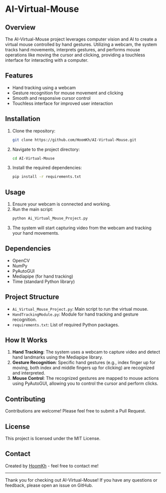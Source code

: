 # AI-Virtual-Mouse

## Overview

The AI-Virtual-Mouse project leverages computer vision and AI to create a virtual mouse controlled by hand gestures. Utilizing a webcam, the system tracks hand movements, interprets gestures, and performs mouse operations like moving the cursor and clicking, providing a touchless interface for interacting with a computer.

## Features

- Hand tracking using a webcam
- Gesture recognition for mouse movement and clicking
- Smooth and responsive cursor control
- Touchless interface for improved user interaction

## Installation

1. Clone the repository:
    ```bash
    git clone https://github.com/HoomKh/AI-Virtual-Mouse.git
    ```
2. Navigate to the project directory:
    ```bash
    cd AI-Virtual-Mouse
    ```
3. Install the required dependencies:
    ```bash
    pip install -r requirements.txt
    ```

## Usage

1. Ensure your webcam is connected and working.
2. Run the main script:
    ```bash
    python Ai_Virtual_Mouse_Project.py
    ```
3. The system will start capturing video from the webcam and tracking your hand movements.

## Dependencies

- OpenCV
- NumPy
- PyAutoGUI
- Mediapipe (for hand tracking)
- Time (standard Python library)

## Project Structure

- `Ai_Virtual_Mouse_Project.py`: Main script to run the virtual mouse.
- `HandTrackingModule.py`: Module for hand tracking and gesture recognition.
- `requirements.txt`: List of required Python packages.

## How It Works

1. **Hand Tracking**: The system uses a webcam to capture video and detect hand landmarks using the Mediapipe library.
2. **Gesture Recognition**: Specific hand gestures (e.g., index finger up for moving, both index and middle fingers up for clicking) are recognized and interpreted.
3. **Mouse Control**: The recognized gestures are mapped to mouse actions using PyAutoGUI, allowing you to control the cursor and perform clicks.

## Contributing

Contributions are welcome! Please feel free to submit a Pull Request.

## License

This project is licensed under the MIT License.

## Contact

Created by [HoomKh](https://github.com/HoomKh) - feel free to contact me!

---

Thank you for checking out AI-Virtual-Mouse! If you have any questions or feedback, please open an issue on GitHub.
